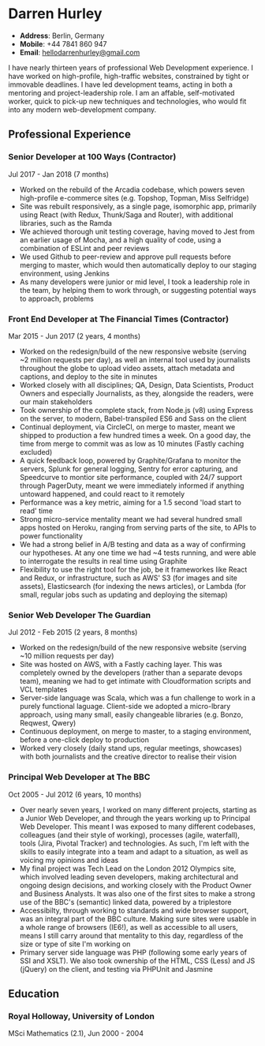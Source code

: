 # Darren Hurley

* **Address**: Berlin, Germany
* **Mobile**: +44 7841 860 947
* **Email**: hellodarrenhurley@gmail.com

I have nearly thirteen years of professional Web Development experience. I have worked on high-profile, high-traffic websites, constrained by tight or immovable deadlines. I have led development teams, acting in both a mentoring and project-leadership role. I am an affable, self-motivated worker, quick to pick-up new techniques and technologies, who would fit into any modern web-development company.

## Professional Experience

### Senior Developer at 100 Ways (Contractor)
Jul 2017 - Jan 2018 (7 months)

* Worked on the rebuild of the Arcadia codebase, which powers seven high-profile e-commerce sites (e.g. Topshop, Topman, Miss Selfridge)
* Site was rebuilt responsively, as a single page, isomorphic app, primarily using React (with Redux, Thunk/Saga and Router), with additional libraries, such as the Ramda
* We achieved thorough unit testing coverage, having moved to Jest from an earlier usage of Mocha, and a high quality of code, using a combination of ESLint and peer reviews
* We used Github to peer-review and approve pull requests before merging to master, which would then automatically deploy to our staging environment, using Jenkins
* As many developers were junior or mid level, I took a leadership role in the team, by helping them to work through, or suggesting potential ways to approach, problems

### Front End Developer at The Financial Times (Contractor)
Mar 2015 - Jun 2017 (2 years, 4 months)

* Worked on the redesign/build of the new responsive website (serving ~2 million requests per day), as well an internal tool used by journalists throughout the globe to upload video assets, attach metadata and captions, and deploy to the site in minutes
* Worked closely with all disciplines; QA, Design, Data Scientists, Product Owners and especially Journalists, as they, alongside the readers, were our main stakeholders
* Took ownership of the complete stack, from Node.js (v8) using Express on the server, to modern, Babel-transpiled ES6 and Sass on the client
* Continual deployment, via CircleCI, on merge to master, meant we shipped to production a few hundred times a week. On a good day, the time from merge to commit was as low as 10 minutes (Fastly caching excluded)
* A quick feedback loop, powered by Graphite/Grafana to monitor the servers, Splunk for general logging, Sentry for error capturing, and Speedcurve to montior site performance, coupled with 24/7 support through PagerDuty, meant we were immediately informed if anything untoward happened, and could react to it remotely
* Performance was a key metric, aiming for a 1.5 second 'load start to read' time
* Strong micro-service mentality meant we had several hundred small apps hosted on Heroku, ranging from serving parts of the site, to APIs to power functionality
* We had a strong belief in A/B testing and data as a way of confirming our hypotheses. At any one time we had ~4 tests running, and were able to interrogate the results in real time using Graphite
* Flexibility to use the right tool for the job, be it frameworkes like React and Redux, or infrastructure, such as AWS' S3 (for images and site assets), Elasticsearch (for indexing the news articles), or Lambda (for small, regular jobs such as updating and deploying the sitemap)

### Senior Web Developer The Guardian
Jul 2012 - Feb 2015 (2 years, 8 months)

* Worked on the redesign/build of the new responsive website (serving ~10 million requests per day)
* Site was hosted on AWS, with a Fastly caching layer. This was completely owned by the developers (rather than a separate devops team), meaning we had to get intimate with Cloudformation scripts and VCL templates
* Server-side language was Scala, which was a fun challenge to work in a purely functional laguage. Client-side we adopted a micro-lbrary approach, using many small, easily changeable libraries (e.g. Bonzo, Reqwest, Qwery)
* Continuous deployment, on merge to master, to a staging environment, before a one-click deploy to production
* Worked very closely (daily stand ups, regular meetings, showcases) with both journalists and the creative director to realise their vision

### Principal Web Developer at The BBC
Oct 2005 - Jul 2012 (6 years, 10 months)

* Over nearly seven years, I worked on many different projects, starting as a Junior Web Developer, and through the years working up to Principal Web Developer. This meant I was exposed to many different codebases, colleagues (and their style of working), processes (agile, waterfall), tools (Jira, Pivotal Tracker) and technologies. As such, I'm left with the skills to easily integrate into a team and adapt to a situation, as well as voicing my opinions and ideas
* My final project was Tech Lead on the London 2012 Olympics site, which involved leading seven developers, making architectural and ongoing design decisions, and working closely with the Product Owner and Business Analysts. It was also one of the first sites to make a strong use of the BBC's (semantic) linked data, powered by a triplestore
* Accessibilty, through working to standards and wide browser support, was an integral part of the BBC culture. Making sure sites were usable in a whole range of browsers (IE6!), as well as accessible to all users, means I still carry around that mentality to this day, regardless of the size or type of site I'm working on
* Primary server side language was PHP (following some early years of SSI and XSLT). We also took ownership of the HTML, CSS (Less) and JS (jQuery) on the client, and testing via PHPUnit and Jasmine

## Education

### Royal Holloway, University of London
MSci Mathematics (2.1), Jun 2000 - 2004
